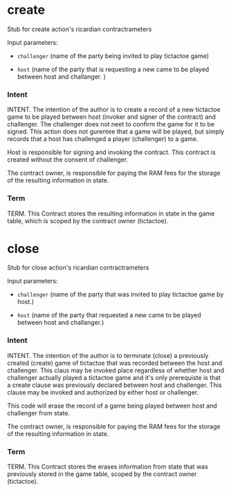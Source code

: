 <h1 class="contract"> create </h1>

Stub for create action's ricardian contractrameters

Input parameters:

* `challenger` (name of the party being invited to play tictactoe game)

* `host` (name of the party that is requesting a new came to be played between host and challanger. )


### Intent
INTENT. The intention of the author is to create a record of a new tictactoe game to be played between host (invoker and signer of the contract) and challenger.  The challenger does not neet to confirm the game for it to be signed.  This action does not gurentee that a game will be played, but simply records that a host has challenged a player (challenger) to a game. 

Host is responsible for signing and invoking the contract.  This contract is created without the consent of challenger.

The contract owner, is responsible for paying the RAM fees for the storage of the resulting information in state.

### Term
TERM. This Contract stores the resulting information in state in the game table, which is scoped by the contract owner (tictactoe).


<h1 class="contract"> close </h1>

Stub for close action's ricardian contractrameters

Input parameters:

* `challenger` (name of the party that was invited to play tictactoe game by host.)

* `host` (name of the party that requested a new came to be played between host and challanger.)


### Intent
INTENT. The intention of the author is to terminate (close) a previously created (create) game of tictactoe that was recorded between the host and challenger.  This claus may be invoked place regardless of whether host and challenger actually played a tictactoe game and it's only prerequiste is that a create clause was previously declared between host and challenger.  This clause may be invoked and authorized by either host or challenger.  

This code will erase the record of a game being played between host and challenger from state.

The contract owner, is responsible for paying the RAM fees for the storage of the resulting information in state.

### Term
TERM. This Contract stores the erases information from state that was previously stored in the game table, scoped by the contract owner (tictactoe).